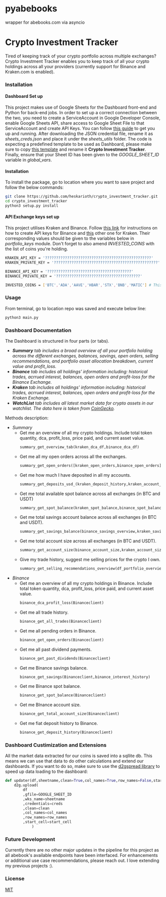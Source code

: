 # pyabebooks

wrapper for abebooks.com via asyncio
# Crypto Investment Tracker

Tired of keeping track of your crypto portfolio across multiple exchanges? 
Crypto Investment Tracker enables you to keep track of all your crypto holdings across all your providers (currently support for Binance and Kraken.com is enabled). 


### Installation

#### Dashboard Set up
This project makes use of Google Sheets for the Dashboard front-end and Python for back-end jobs. In order to set up a correct connection between the two,
you need to create a ServiceAccount in Google Developer Console, enable Google Sheets API, share access to Google Sheet File to that ServiceAccount and create API Keys. You can follow [this guide](https://www.twilio.com/blog/2017/02/an-easy-way-to-read-and-write-to-a-google-spreadsheet-in-python.html) 
to get you up and running. After downloading the JSON credential file, rename it as <i>sheets_creds.json</i> and place it under the <i>sheets_utils</i> folder. The code is expecting a predefined template to be used as Dashboard, please make sure to copy [this template](https://docs.google.com/spreadsheets/d/1Cds4zfSrhxVSPzneG5EKlQXIj9lL2KfSlxH2d8kNWrc/edit?usp=sharing) 
and rename it <b>Crypto Investment Tracker</b>. Finally, ensure that your Sheet ID has been given to the <i>GOOGLE_SHEET_ID</i> variable in <i>global_vars</i>.

#### Installation
To install the package, go to location where you want to save project and follow the below commands:
```bash
git clone https://github.com/heskarioth/crypto_investment_tracker.git
cd crypto_investment_tracker
python3 setup.py install
```

#### API Exchange keys set up
This project utilises Kraken and Binance. Follow [this link](https://www.binance.com/en/support/faq/360002502072) for instructions on how to create API keys for Binance and [this](https://support.kraken.com/hc/en-us/articles/360000919966-How-to-generate-an-API-key-pair-) 
other one for Kraken. Their corresponding values should be given to the variables below in <i>portfolio_keys</i> module. Don't forget to also amend <i>INVESTED_COINS</i> with the list of coins you're holding.
```bash
KRAKEN_API_KEY = '????????????????????????????????????????????????'
KRAKEN_PRIVATE_KEY = '???????????????????????????????????????????????'

BINANCE_API_KEY = '??????????????????????????????????????'
BINANCE_PRIVATE_KEY = '??????????????????????????????????????'

INVESTED_COINS = ['BTC','ADA','AAVE','HBAR','STX','BNB','MATIC'] # This is the list of coins I have.
```

### Usage
From terminal, go to location repo was saved and execute below line:
```cmd
python3 main.py

```

### Dashboard Documentation

The Dashboard is structured in four parts (or tabs). 
- ***Summary** tab includes a broad overview of all your portfolio holding across the different exchanges, balances, savings, open orders, selling recommendations, and portfolio asset allocation breakdown, current value and profit_loss.*
- ***Binance** tab includes all holdings' information including: historical trades, acrrued interest, balances, open orders and profit-loss for the Binance Exchange.*
- ***Kraken** tab includes all holdings' information including: historical trades, acrrued interest, balances, open orders and profit-loss for the Kraken Exchange.*
- ***WatchList** tab includes all latest market data for crypto assets in our watchlist. The data here is taken from [CoinGecko](https://www.coingecko.com/en/api/documentation).*

Methods description:
- *Summary*
  - Get me an overview of all my crypto holdings. Include total token quantity, dca, profit_loss, price paid, and current asset value.
    ```python 
    summary_get_overview_tab(kraken_dca_df,binance_dca_df)
    ```
  - Get me all my open orders across all the exchanges.
    ```python 
    summary_get_open_orders([kraken_open_orders,binance_open_orders])
    ```  
  - Get me how much I have deposited in all my accounts.
    ```python
    summary_get_deposits_usd_(kraken_deposit_history,kraken_account_size,binance_deposit_history,binance_account_size)
    ```
  - Get me total available spot balance across all exchanges (in BTC and USDT)
    ```python
    summary_get_spot_balance(kraken_spot_balance,binance_spot_balance)
    ```
  - Get me total savings account balance across all exchanges (in BTC and USDT).
    ```python 
    summary_get_savings_balance(binance_savings_overview,kraken_savings_overview)
    ```
  - Get me total account size across all exchanges (in BTC and USDT).
    ```python 
    summary_get_account_size(binance_account_size,kraken_account_size)
    ```  
  - Give my trade history, suggest me selling prices for the crypto I own.
    ```python
    summary_get_selling_recomendations_overview(df_portfolio_overview)
    ```
- *Binance*
  - Get me an overview of all my crypto holdings in Binance. Include total token quantity, dca, profit_loss, price paid, and current asset value.
    ```python 
    binance_dca_profit_loss(Binanceclient)
    ```
  - Get me all trade history.
    ```python 
    binance_get_all_trades(Binanceclient)
    ```
  - Get me all pending orders in Binance.
    ```python 
    binance_get_open_orders(Binanceclient)
    ```
  - Get me all past dividend payments.
    ```python 
    binance_get_past_dividends(Binanceclient)
    ```
  - Get me Binance savings balance.
    ```python 
    binance_get_savings(Binanceclient,binance_interest_history)
    ```
  - Get me Binance spot balance.
    ```python 
    binance_get_spot_balance(Binanceclient)
    ```
  - Get me BInance account size.
    ```python 
    binance_get_total_account_size(Binanceclient)
    ```
  - Get me fiat deposit history to Binance.
    ```python
    binance_get_deposit_history(Binanceclient)
    ```
### Dashboard Custimization and Extensions

All the market data extracted for our coins is saved into a sqllite db. This means we can use that data to do other calculations and extend our dashboards.
If you want to do so, make sure to use the [d2gspread library](https://df2gspread.readthedocs.io/en/latest/examples.html) to speed up data loading to the dashboard:
```python
def updater(df,sheetname,clean=True,col_names=True,row_names=False,start_cell='A1'): 
    d2g.upload(
        df
        ,gfile=GOOGLE_SHEET_ID
        ,wks_name=sheetname
        ,credentials=creds
        ,clean=clean
        ,col_names=col_names
        ,row_names=row_names
        ,start_cell=start_cell
            )
```

### Future Development
Currently there are no other major updates in the pipeline for this project as all abebook's available endpoints have been interfaced.
For enhancements or additional use case recommendations, please reach out. I love extending my previous projects :).

### License
[MIT](https://choosealicense.com/licenses/mit/)
